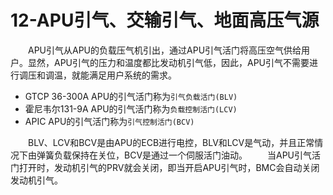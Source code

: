 # 12-APU引气、交输引气、地面高压气源

&emsp;&emsp;APU引气从APU的负载压气机引出，通过APU引气活门将高压空气供给用户。显然，APU引气的压力和温度都比发动机引气低，因此，APU引气不需要进行调压和调温，就能满足用户系统的需求。

- GTCP 36-300A APU的引气活门称为`引气负载活门(BLV)`
- 霍尼韦尔131-9A APU的引气活门称为`负载控制活门(LCV)`
- APIC APU的引气活门称为`引气控制活门(BCV)`

&emsp;&emsp;BLV、LCV和BCV是由APU的ECB进行电控，BLV和LCV是气动，并且正常情况下由弹簧负载保持在关位，BCV是通过一个伺服活门油动。
&emsp;&emsp;当APU引气活门打开时，发动机引气的PRV就会关闭，即当开启APU引气时，BMC会自动关闭发动机引气。